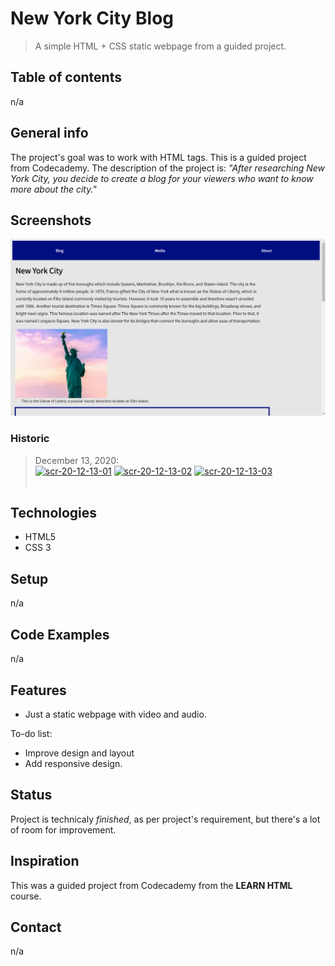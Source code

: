 # New York City Blog
> A simple HTML + CSS static webpage from a guided project. 

## Table of contents
n/a

## General info
The project's goal was to work with HTML tags. This is a guided project from Codecademy. The description of the project is: *"After researching New York City, you decide to create a blog for your viewers who want to know more about the city."* 

## Screenshots
![2020.12.13](./img/main_screenshot.png)

### Historic
> December 13, 2020: <br/>
<a href="https://postimg.cc/y3hbVw29" target="_blank"><img src="https://i.postimg.cc/y3hbVw29/scr-20-12-13-01.png" alt="scr-20-12-13-01"/></a> <a href="https://postimg.cc/HjbK4yjx" target="_blank"><img src="https://i.postimg.cc/HjbK4yjx/scr-20-12-13-02.png" alt="scr-20-12-13-02"/></a> <a href="https://postimg.cc/N5YnNjrx" target="_blank"><img src="https://i.postimg.cc/N5YnNjrx/scr-20-12-13-03.png" alt="scr-20-12-13-03"/></a><br/><br/>



## Technologies
* HTML5
* CSS 3

## Setup
n/a

## Code Examples
n/a

## Features
* Just a static webpage with video and audio.

To-do list:
* Improve design and layout
* Add responsive design.

## Status
Project is technicaly _finished_, as per project's requirement, but there's a lot of room for improvement.

## Inspiration
This was a guided project from Codecademy from the **LEARN HTML** course. 

## Contact
n/a
